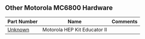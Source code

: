 ## Other Motorola MC6800 Hardware

| Part Number   | Name      | Comments |
|---             |---           |--                    |
| [Unknown](/Hardware/Other/@NONE-1.md) |Motorola HEP Kit Educator II|  |


